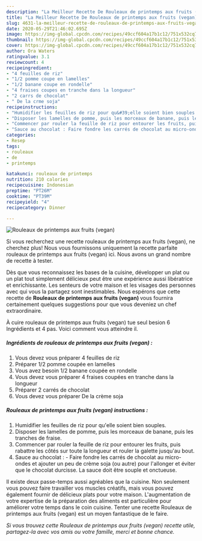 ```yaml
---
description: "La Meilleur Recette De Rouleaux de printemps aux fruits (vegan)"
title: "La Meilleur Recette De Rouleaux de printemps aux fruits (vegan)"
slug: 4631-la-meilleur-recette-de-rouleaux-de-printemps-aux-fruits-vegan
date: 2020-05-29T21:46:02.695Z
image: https://img-global.cpcdn.com/recipes/49ccf604a17b1c12/751x532cq70/rouleaux-de-printemps-aux-fruits-vegan-photo-principale-de-la-recette.jpg
thumbnail: https://img-global.cpcdn.com/recipes/49ccf604a17b1c12/751x532cq70/rouleaux-de-printemps-aux-fruits-vegan-photo-principale-de-la-recette.jpg
cover: https://img-global.cpcdn.com/recipes/49ccf604a17b1c12/751x532cq70/rouleaux-de-printemps-aux-fruits-vegan-photo-principale-de-la-recette.jpg
author: Ora Waters
ratingvalue: 3.1
reviewcount: 4
recipeingredient:
- "4 feuilles de riz"
- "1/2 pomme coupe en lamelles"
- "1/2 banane coupe en rondelle"
- "4 fraises coupes en tranche dans la longueur"
- "2 carrs de chocolat"
- " De la crme soja"
recipeinstructions:
- "Humidifier les feuilles de riz pour qu&#39;elle soient bien souples."
- "Disposer les lamelles de pomme, puis les morceaux de banane, puis les tranches de fraise."
- "Commencer par rouler la feuille de riz pour entourer les fruits, puis rabattre les côtés sur toute la longueur et rouler la galette jusqu&#39;au bout."
- "Sauce au chocolat : Faire fondre les carrés de chocolat au micro-ondes et ajouter un peu de crème soja (ou autre) pour l&#39;allonger et éviter que le chocolat durcisse. La sauce doit être souple et onctueuse."
categories:
- Resep
tags:
- rouleaux
- de
- printemps

katakunci: rouleaux de printemps 
nutrition: 210 calories
recipecuisine: Indonesian
preptime: "PT26M"
cooktime: "PT39M"
recipeyield: "4"
recipecategory: Dinner

---
```



![Rouleaux de printemps aux fruits (vegan)](https://img-global.cpcdn.com/recipes/49ccf604a17b1c12/751x532cq70/rouleaux-de-printemps-aux-fruits-vegan-photo-principale-de-la-recette.jpg)

Si vous recherchez une recette rouleaux de printemps aux fruits (vegan), ne cherchez plus! Nous vous fournissons uniquement la recette parfaite rouleaux de printemps aux fruits (vegan) ici. Nous avons un grand nombre de recette à tester.

Dès que vous reconnaissez les bases de la cuisine, développer un plat ou un plat tout simplement délicieux peut être une expérience aussi libératrice et enrichissante. Les senteurs de votre maison et les visages des personnes avec qui vous la partagez sont inestimables. Nous espérons que cette recette de <strong> Rouleaux de printemps aux fruits (vegan) </strong> vous fournira certainement quelques suggestions pour que vous deveniez un chef extraordinaire.

<!--inarticleads1-->

À cuire rouleaux de printemps aux fruits (vegan) tue seul besion 6 Ingrédients et 4 pas. Voici comment vous atteindre il.

##### Ingrédients de rouleaux de printemps aux fruits (vegan) :

1. Vous devez vous préparer 4 feuilles de riz
1. Préparer 1/2 pomme coupée en lamelles
1. Vous avez besoin 1/2 banane coupée en rondelle
1. Vous devez vous préparer 4 fraises coupées en tranche dans la longueur
1. Préparer 2 carrés de chocolat
1. Vous devez vous préparer  De la crème soja




<!--inarticleads2-->

##### Rouleaux de printemps aux fruits (vegan) instructions :

1. Humidifier les feuilles de riz pour qu&#39;elle soient bien souples.
1. Disposer les lamelles de pomme, puis les morceaux de banane, puis les tranches de fraise.
1. Commencer par rouler la feuille de riz pour entourer les fruits, puis rabattre les côtés sur toute la longueur et rouler la galette jusqu&#39;au bout.
1. Sauce au chocolat : - Faire fondre les carrés de chocolat au micro-ondes et ajouter un peu de crème soja (ou autre) pour l&#39;allonger et éviter que le chocolat durcisse. La sauce doit être souple et onctueuse.




<!--inarticleads1-->

<p>
Il existe deux passe-temps aussi agréables que la cuisine. Non seulement vous pouvez faire travailler vos muscles créatifs, mais vous pouvez également fournir de délicieux plats pour votre maison. L'augmentation de votre expertise de la préparation des aliments est particulière pour améliorer votre temps dans le coin cuisine. Tenter une recette Rouleaux de printemps aux fruits (vegan) est un moyen fantastique de le faire.
</p>

<p>
<i>Si vous trouvez cette Rouleaux de printemps aux fruits (vegan) recette utile, partagez-la avec vos amis ou votre famille, merci et bonne chance.</i>
</p>
